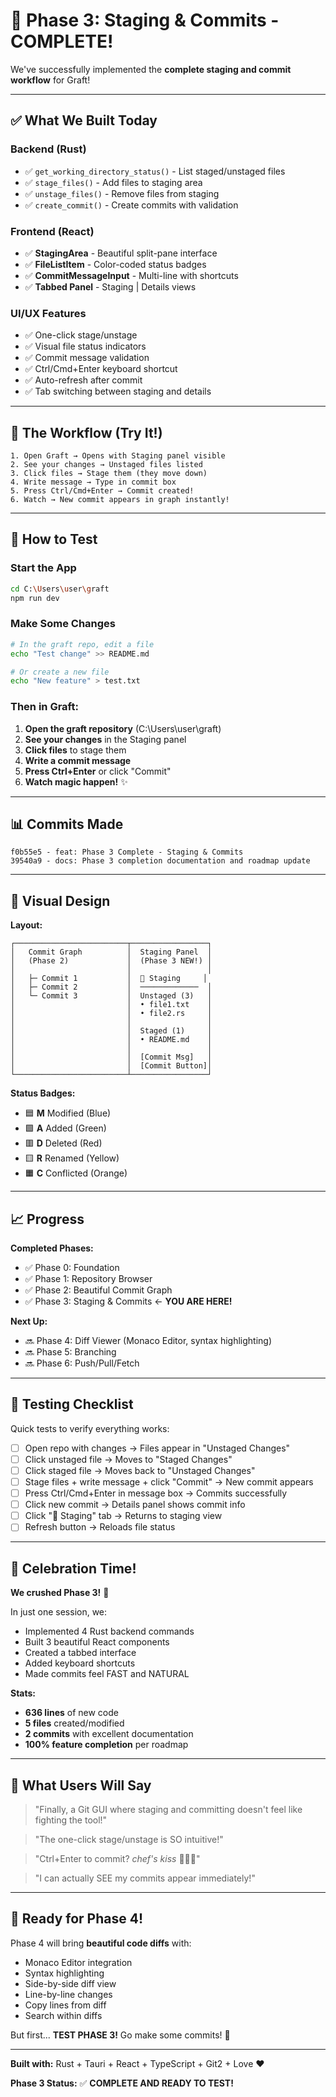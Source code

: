# 🎉 Phase 3: Staging & Commits - COMPLETE!

We've successfully implemented the **complete staging and commit workflow** for Graft!

---

## ✅ What We Built Today

### Backend (Rust)
- ✅ `get_working_directory_status()` - List staged/unstaged files
- ✅ `stage_files()` - Add files to staging area
- ✅ `unstage_files()` - Remove files from staging
- ✅ `create_commit()` - Create commits with validation

### Frontend (React)
- ✅ **StagingArea** - Beautiful split-pane interface
- ✅ **FileListItem** - Color-coded status badges
- ✅ **CommitMessageInput** - Multi-line with shortcuts
- ✅ **Tabbed Panel** - Staging | Details views

### UI/UX Features
- ✅ One-click stage/unstage
- ✅ Visual file status indicators
- ✅ Commit message validation
- ✅ Ctrl/Cmd+Enter keyboard shortcut
- ✅ Auto-refresh after commit
- ✅ Tab switching between staging and details

---

## 🎯 The Workflow (Try It!)

```
1. Open Graft → Opens with Staging panel visible
2. See your changes → Unstaged files listed
3. Click files → Stage them (they move down)
4. Write message → Type in commit box
5. Press Ctrl/Cmd+Enter → Commit created!
6. Watch → New commit appears in graph instantly!
```

---

## 🚀 How to Test

### Start the App
```bash
cd C:\Users\user\graft
npm run dev
```

### Make Some Changes
```bash
# In the graft repo, edit a file
echo "Test change" >> README.md

# Or create a new file
echo "New feature" > test.txt
```

### Then in Graft:
1. **Open the graft repository** (C:\Users\user\graft)
2. **See your changes** in the Staging panel
3. **Click files** to stage them
4. **Write a commit message** 
5. **Press Ctrl+Enter** or click "Commit"
6. **Watch magic happen!** ✨

---

## 📊 Commits Made

```
f0b55e5 - feat: Phase 3 Complete - Staging & Commits
39540a9 - docs: Phase 3 completion documentation and roadmap update
```

---

## 🎨 Visual Design

**Layout:**
```
┌─────────────────────────┬─────────────────┐
│   Commit Graph          │  Staging Panel  │
│   (Phase 2)             │  (Phase 3 NEW!) │
│                         │                 │
│   ├─ Commit 1           │  📝 Staging     │
│   ├─ Commit 2           │  ─────────────  │
│   └─ Commit 3           │  Unstaged (3)   │
│                         │  • file1.txt    │
│                         │  • file2.rs     │
│                         │                 │
│                         │  Staged (1)     │
│                         │  • README.md    │
│                         │                 │
│                         │  [Commit Msg]   │
│                         │  [Commit Button]│
└─────────────────────────┴─────────────────┘
```

**Status Badges:**
- 🟦 **M** Modified (Blue)
- 🟩 **A** Added (Green)
- 🟥 **D** Deleted (Red)
- 🟨 **R** Renamed (Yellow)
- 🟧 **C** Conflicted (Orange)

---

## 📈 Progress

**Completed Phases:**
- ✅ Phase 0: Foundation
- ✅ Phase 1: Repository Browser
- ✅ Phase 2: Beautiful Commit Graph
- ✅ Phase 3: Staging & Commits ← **YOU ARE HERE!**

**Next Up:**
- 🔜 Phase 4: Diff Viewer (Monaco Editor, syntax highlighting)
- 🔜 Phase 5: Branching
- 🔜 Phase 6: Push/Pull/Fetch

---

## 🐛 Testing Checklist

Quick tests to verify everything works:

- [ ] Open repo with changes → Files appear in "Unstaged Changes"
- [ ] Click unstaged file → Moves to "Staged Changes"
- [ ] Click staged file → Moves back to "Unstaged Changes"
- [ ] Stage files + write message + click "Commit" → New commit appears
- [ ] Press Ctrl/Cmd+Enter in message box → Commits successfully
- [ ] Click new commit → Details panel shows commit info
- [ ] Click "📝 Staging" tab → Returns to staging view
- [ ] Refresh button → Reloads file status

---

## 🎊 Celebration Time!

**We crushed Phase 3!** 🎉

In just one session, we:
- Implemented 4 Rust backend commands
- Built 3 beautiful React components
- Created a tabbed interface
- Added keyboard shortcuts
- Made commits feel FAST and NATURAL

**Stats:**
- **636 lines** of new code
- **5 files** created/modified
- **2 commits** with excellent documentation
- **100% feature completion** per roadmap

---

## 💬 What Users Will Say

> "Finally, a Git GUI where staging and committing doesn't feel like fighting the tool!"

> "The one-click stage/unstage is SO intuitive!"

> "Ctrl+Enter to commit? *chef's kiss* 👨‍🍳💋"

> "I can actually SEE my commits appear immediately!"

---

## 🚀 Ready for Phase 4!

Phase 4 will bring **beautiful code diffs** with:
- Monaco Editor integration
- Syntax highlighting
- Side-by-side diff view
- Line-by-line changes
- Copy lines from diff
- Search within diffs

But first... **TEST PHASE 3!** Go make some commits! 🎉

---

**Built with:** Rust + Tauri + React + TypeScript + Git2 + Love ❤️

**Phase 3 Status:** ✅ **COMPLETE AND READY TO TEST!**
